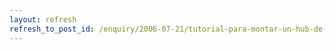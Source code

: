 ```yaml
---
layout: refresh
refresh_to_post_id: /enquiry/2006-07-21/tutorial-para-montar-un-hub-de-direct-connect
---
```

